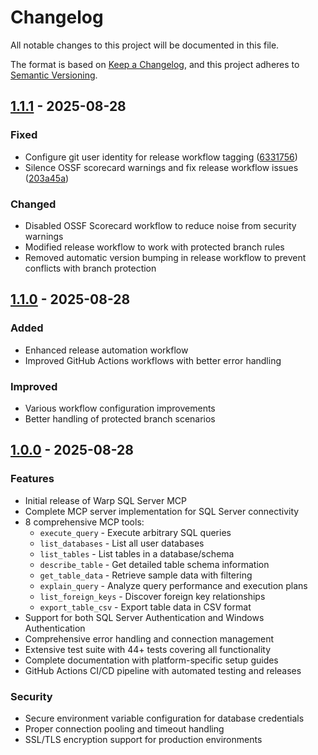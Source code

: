 # Changelog

All notable changes to this project will be documented in this file.

The format is based on [Keep a Changelog](https://keepachangelog.com/en/1.0.0/),
and this project adheres to [Semantic Versioning](https://semver.org/spec/v2.0.0.html).

## [1.1.1] - 2025-08-28

### Fixed

- Configure git user identity for release workflow tagging ([6331756](https://github.com/egarcia74/warp-sql-server-mcp/commit/6331756))
- Silence OSSF scorecard warnings and fix release workflow issues ([203a45a](https://github.com/egarcia74/warp-sql-server-mcp/commit/203a45a))

### Changed

- Disabled OSSF Scorecard workflow to reduce noise from security warnings
- Modified release workflow to work with protected branch rules
- Removed automatic version bumping in release workflow to prevent conflicts with branch protection

## [1.1.0] - 2025-08-28

### Added

- Enhanced release automation workflow
- Improved GitHub Actions workflows with better error handling

### Improved

- Various workflow configuration improvements
- Better handling of protected branch scenarios

## [1.0.0] - 2025-08-28

### Features

- Initial release of Warp SQL Server MCP
- Complete MCP server implementation for SQL Server connectivity
- 8 comprehensive MCP tools:
  - `execute_query` - Execute arbitrary SQL queries
  - `list_databases` - List all user databases
  - `list_tables` - List tables in a database/schema
  - `describe_table` - Get detailed table schema information
  - `get_table_data` - Retrieve sample data with filtering
  - `explain_query` - Analyze query performance and execution plans
  - `list_foreign_keys` - Discover foreign key relationships
  - `export_table_csv` - Export table data in CSV format
- Support for both SQL Server Authentication and Windows Authentication
- Comprehensive error handling and connection management
- Extensive test suite with 44+ tests covering all functionality
- Complete documentation with platform-specific setup guides
- GitHub Actions CI/CD pipeline with automated testing and releases

### Security

- Secure environment variable configuration for database credentials
- Proper connection pooling and timeout handling
- SSL/TLS encryption support for production environments

[1.1.1]: https://github.com/egarcia74/warp-sql-server-mcp/compare/v1.1.0...v1.1.1
[1.1.0]: https://github.com/egarcia74/warp-sql-server-mcp/compare/v1.0.0...v1.1.0
[1.0.0]: https://github.com/egarcia74/warp-sql-server-mcp/releases/tag/v1.0.0
